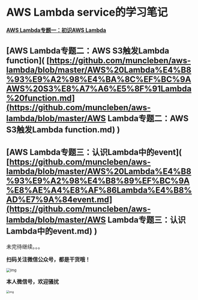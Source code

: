 # AWS Lambda service的学习笔记

**[AWS Lambda专题一：初识AWS Lambda](https://github.com/muncleben/aws-lambda/blob/master/AWS%20Lambda%E4%B8%93%E9%A2%98%E4%B8%80%EF%BC%9A%E5%88%9D%E8%AF%86AWS%20Lambda.md)**



## [AWS Lambda专题二：AWS S3触发Lambda function]( [https://github.com/muncleben/aws-lambda/blob/master/AWS%20Lambda%E4%B8%93%E9%A2%98%E4%BA%8C%EF%BC%9AAWS%20S3%E8%A7%A6%E5%8F%91Lambda%20function.md](https://github.com/muncleben/aws-lambda/blob/master/AWS Lambda专题二：AWS S3触发Lambda function.md) )

## [AWS Lambda专题三：认识Lambda中的event]( [https://github.com/muncleben/aws-lambda/blob/master/AWS%20Lambda%E4%B8%93%E9%A2%98%E4%B8%89%EF%BC%9A%E8%AE%A4%E8%AF%86Lambda%E4%B8%AD%E7%9A%84event.md](https://github.com/muncleben/aws-lambda/blob/master/AWS Lambda专题三：认识Lambda中的event.md) )



未完待继续。。。



**扫码关注微信公众号，都是干货哦！**

<img src="https://mmbiz.qpic.cn/mmbiz_jpg/cK5sfXRSz7okdsnITS1Lnic2ZGUgJhH3ALTmH2Y6fWNtqEvV4ibpMFoDf55qa7YdXXXob7g0rwkpyOCrZxZqrGIA/640?wx_fmt=jpeg&amp;tp=webp&amp;wxfrom=5&amp;wx_lazy=1&amp;wx_co=1" alt="img" style="zoom: 67%;" />

**本人微信号，欢迎骚扰**

<img src="https://mmbiz.qpic.cn/mmbiz_jpg/cK5sfXRSz7r7ibqMicA3tJdCibzsBCBuPkyYTNoaTSY9YgOeurq5cicriahfyjia36TyaonEeVuueAGIMe9p4HwqCKWg/640?wx_fmt=jpeg&amp;tp=webp&amp;wxfrom=5&amp;wx_lazy=1&amp;wx_co=1" alt="img" style="zoom: 50%;" />

